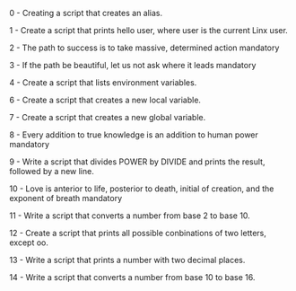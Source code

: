 0 - Creating a script that creates an alias.

1 - Create a script that prints hello user, where user is the current Linx user.

2 - The path to success is to take massive, determined action mandatory

3 - If the path be beautiful, let us not ask where it leads mandatory

4 - Create a script that lists environment variables.

6 - Create a script that creates a new local variable.

7 - Create a script that creates a new global variable.

8 - Every addition to true knowledge is an addition to human power mandatory

9 - Write a script that divides POWER by DIVIDE and prints the result, followed by a new line.

10 - Love is anterior to life, posterior to death, initial of creation, and the exponent of breath mandatory

11 - Write a script that converts a number from base 2 to base 10.

12 - Create a script that prints all possible conbinations of two letters, except oo.

13 - Write a script that prints a number with two decimal places.

14 - Write a script that converts a number from base 10 to base 16.
